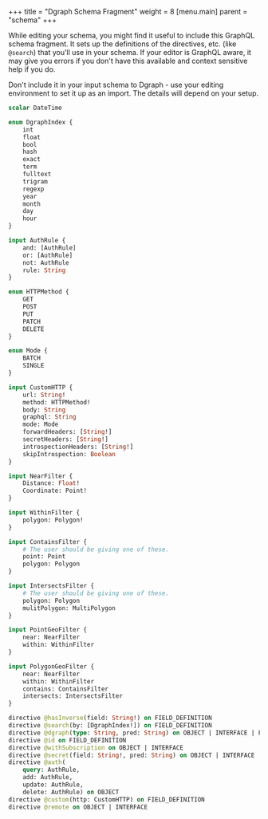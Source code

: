 +++
title = "Dgraph Schema Fragment"
weight = 8
[menu.main]
    parent = "schema"
+++

While editing your schema, you might find it useful to include this GraphQL schema fragment.  It sets up the definitions of the directives, etc. (like `@search`) that you'll use in your schema.  If your editor is GraphQL aware, it may give you errors if you don't have this available and context sensitive help if you do.

Don't include it in your input schema to Dgraph - use your editing environment to set it up as an import.  The details will depend on your setup.

```graphql
scalar DateTime

enum DgraphIndex {
	int
	float
	bool
	hash
	exact
	term
	fulltext
	trigram
	regexp
	year
	month
	day
	hour
}

input AuthRule {
	and: [AuthRule]
	or: [AuthRule]
	not: AuthRule
	rule: String
}

enum HTTPMethod {
	GET
	POST
	PUT
	PATCH
	DELETE
}

enum Mode {
	BATCH
	SINGLE
}

input CustomHTTP {
	url: String!
	method: HTTPMethod!
	body: String
	graphql: String
	mode: Mode
	forwardHeaders: [String!]
	secretHeaders: [String!]
	introspectionHeaders: [String!]
	skipIntrospection: Boolean
}

input NearFilter {
    Distance: Float!
    Coordinate: Point!
}

input WithinFilter {
    polygon: Polygon!
}

input ContainsFilter {
    # The user should be giving one of these.
    point: Point
    polygon: Polygon
}

input IntersectsFilter {
    # The user should be giving one of these.
    polygon: Polygon
    mulitPolygon: MultiPolygon
}

input PointGeoFilter {
    near: NearFilter
    within: WithinFilter
}

input PolygonGeoFilter {
    near: NearFilter
    within: WithinFilter
    contains: ContainsFilter
    intersects: IntersectsFilter
}

directive @hasInverse(field: String!) on FIELD_DEFINITION
directive @search(by: [DgraphIndex!]) on FIELD_DEFINITION
directive @dgraph(type: String, pred: String) on OBJECT | INTERFACE | FIELD_DEFINITION
directive @id on FIELD_DEFINITION
directive @withSubscription on OBJECT | INTERFACE
directive @secret(field: String!, pred: String) on OBJECT | INTERFACE
directive @auth(
	query: AuthRule,
	add: AuthRule,
	update: AuthRule,
	delete: AuthRule) on OBJECT
directive @custom(http: CustomHTTP) on FIELD_DEFINITION
directive @remote on OBJECT | INTERFACE
```
